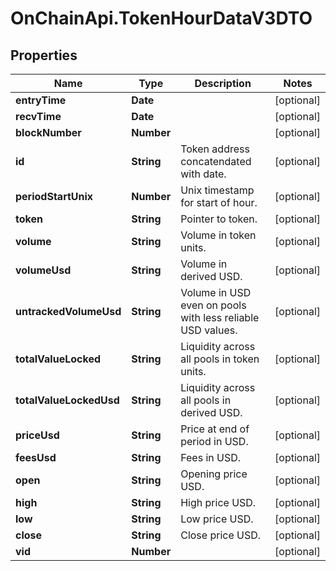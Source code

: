 # OnChainApi.TokenHourDataV3DTO

## Properties

Name | Type | Description | Notes
------------ | ------------- | ------------- | -------------
**entryTime** | **Date** |  | [optional] 
**recvTime** | **Date** |  | [optional] 
**blockNumber** | **Number** |  | [optional] 
**id** | **String** | Token address concatendated with date. | [optional] 
**periodStartUnix** | **Number** | Unix timestamp for start of hour. | [optional] 
**token** | **String** | Pointer to token. | [optional] 
**volume** | **String** | Volume in token units. | [optional] 
**volumeUsd** | **String** | Volume in derived USD. | [optional] 
**untrackedVolumeUsd** | **String** | Volume in USD even on pools with less reliable USD values. | [optional] 
**totalValueLocked** | **String** | Liquidity across all pools in token units. | [optional] 
**totalValueLockedUsd** | **String** | Liquidity across all pools in derived USD. | [optional] 
**priceUsd** | **String** | Price at end of period in USD. | [optional] 
**feesUsd** | **String** | Fees in USD. | [optional] 
**open** | **String** | Opening price USD. | [optional] 
**high** | **String** | High price USD. | [optional] 
**low** | **String** | Low price USD. | [optional] 
**close** | **String** | Close price USD. | [optional] 
**vid** | **Number** |  | [optional] 


